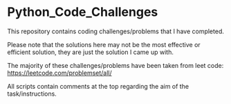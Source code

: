 # Python_Code_Challenges

This repository contains coding challenges/problems that I have completed. 

Please note that the solutions here may not be the most effective or efficient solution, they are just the solution I came up with.

The majority of these challenges/problems have been taken from leet code: https://leetcode.com/problemset/all/

All scripts contain comments at the top regarding the aim of the task/instructions. 
